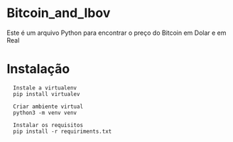 # Bitcoin_and_Ibov

Este é um arquivo Python para encontrar o preço do Bitcoin em Dolar e em Real

# Instalação
``` 
  Instale a virtualenv
  pip install virtualev

  Criar ambiente virtual
  python3 -m venv venv

  Instalar os requisitos
  pip install -r requiriments.txt
```
